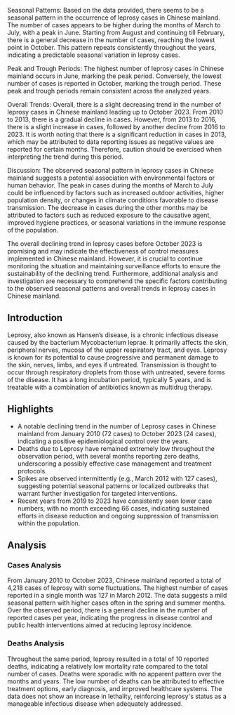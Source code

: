 Seasonal Patterns:
Based on the data provided, there seems to be a seasonal pattern in the occurrence of leprosy cases in Chinese mainland. The number of cases appears to be higher during the months of March to July, with a peak in June. Starting from August and continuing till February, there is a general decrease in the number of cases, reaching the lowest point in October. This pattern repeats consistently throughout the years, indicating a predictable seasonal variation in leprosy cases.

Peak and Trough Periods:
The highest number of leprosy cases in Chinese mainland occurs in June, marking the peak period. Conversely, the lowest number of cases is reported in October, marking the trough period. These peak and trough periods remain consistent across the analyzed years.

Overall Trends:
Overall, there is a slight decreasing trend in the number of leprosy cases in Chinese mainland leading up to October 2023. From 2010 to 2013, there is a gradual decline in cases. However, from 2013 to 2016, there is a slight increase in cases, followed by another decline from 2016 to 2023. It is worth noting that there is a significant reduction in cases in 2013, which may be attributed to data reporting issues as negative values are reported for certain months. Therefore, caution should be exercised when interpreting the trend during this period.

Discussion:
The observed seasonal pattern in leprosy cases in Chinese mainland suggests a potential association with environmental factors or human behavior. The peak in cases during the months of March to July could be influenced by factors such as increased outdoor activities, higher population density, or changes in climate conditions favorable to disease transmission. The decrease in cases during the other months may be attributed to factors such as reduced exposure to the causative agent, improved hygiene practices, or seasonal variations in the immune response of the population.

The overall declining trend in leprosy cases before October 2023 is promising and may indicate the effectiveness of control measures implemented in Chinese mainland. However, it is crucial to continue monitoring the situation and maintaining surveillance efforts to ensure the sustainability of the declining trend. Furthermore, additional analysis and investigation are necessary to comprehend the specific factors contributing to the observed seasonal patterns and overall trends in leprosy cases in Chinese mainland.

## Introduction

Leprosy, also known as Hansen’s disease, is a chronic infectious disease caused by the bacterium Mycobacterium leprae. It primarily affects the skin, peripheral nerves, mucosa of the upper respiratory tract, and eyes. Leprosy is known for its potential to cause progressive and permanent damage to the skin, nerves, limbs, and eyes if untreated. Transmission is thought to occur through respiratory droplets from those with untreated, severe forms of the disease. It has a long incubation period, typically 5 years, and is treatable with a combination of antibiotics known as multidrug therapy.

## Highlights

- A notable declining trend in the number of Leprosy cases in Chinese mainland from January 2010 (72 cases) to October 2023 (24 cases), indicating a positive epidemiological control over the years.<br/>
- Deaths due to Leprosy have remained extremely low throughout the observation period, with several months reporting zero deaths, underscoring a possibly effective case management and treatment protocols.<br/>
- Spikes are observed intermittently (e.g., March 2012 with 127 cases), suggesting potential seasonal patterns or localized outbreaks that warrant further investigation for targeted interventions.<br/>
- Recent years from 2019 to 2023 have consistently seen lower case numbers, with no month exceeding 66 cases, indicating sustained efforts in disease reduction and ongoing suppression of transmission within the population.<br/>

## Analysis

### Cases Analysis

From January 2010 to October 2023, Chinese mainland reported a total of 4,218 cases of leprosy with some fluctuations. The highest number of cases reported in a single month was 127 in March 2012. The data suggests a mild seasonal pattern with higher cases often in the spring and summer months. Over the observed period, there is a general decline in the number of reported cases per year, indicating the progress in disease control and public health interventions aimed at reducing leprosy incidence.

### Deaths Analysis

Throughout the same period, leprosy resulted in a total of 10 reported deaths, indicating a relatively low mortality rate compared to the total number of cases. Deaths were sporadic with no apparent pattern over the months and years. The low number of deaths can be attributed to effective treatment options, early diagnosis, and improved healthcare systems. The data does not show an increase in lethality, reinforcing leprosy's status as a manageable infectious disease when adequately addressed.
